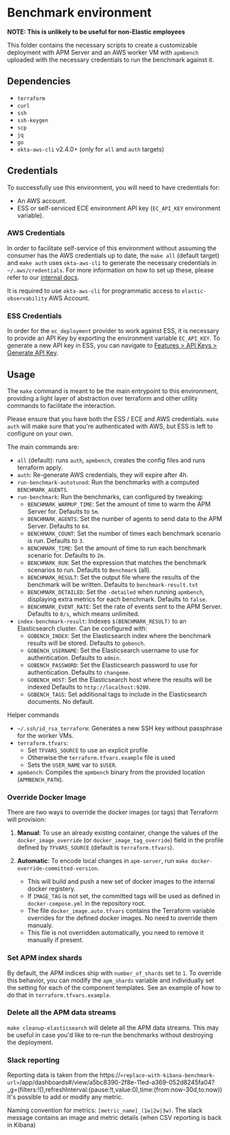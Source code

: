 # Benchmark environment

**NOTE: This is unlikely to be useful for non-Elastic employees**

This folder contains the necessary scripts to create a customizable deployment
with APM Server and an AWS worker VM with `apmbench` uploaded with the necessary
credentials to run the benchmark against it.

## Dependencies

- `terraform`
- `curl`
- `ssh`
- `ssh-keygen`
- `scp`
- `jq`
- `go`
- `okta-aws-cli` v2.4.0+ (only for `all` and `auth` targets)

## Credentials

To successfully use this environment, you will need to have credentials for:

- An AWS account.
- ESS or self-serviced ECE environment API key (`EC_API_KEY` environment variable).

### AWS Credentials

In order to facilitate self-service of this environment without assuming the consumer
has the AWS credentials up to date, the `make all` (default target) and `make auth`
uses `okta-aws-cli` to generate the necessary credentials in `~/.aws/credentials`.
For more information on how to set up these, please refer to our [internal docs](https://github.com/elastic/observability-dev/blob/main/docs/how-we-work/aws-onboarding.md).

It is required to use `okta-aws-cli` for programmatic access to `elastic-observability` AWS Account.

### ESS Credentials

In order for the `ec_deployment` provider to work against ESS, it is necessary to provide
an API Key by exporting the environment variable `EC_API_KEY`. To generate a new API
key in ESS, you can navigate to [Features > API Keys > Generate API Key](https://cloud.elastic.co/deployment-features/keys).

## Usage

The `make` command is meant to be the main entrypoint to this environment, providing a light
layer of abstraction over terraform and other utility commands to facilitate the interaction.

Please ensure that you have both the ESS / ECE and AWS credentials. `make auth` will make sure
that you're authenticated with AWS, but ESS is left to configure on your own.

The main commands are:

- `all` (default): runs `auth`, `apmbench`, creates the config files and runs terraform apply.
- `auth`: Re-generate AWS credentials, they will expire after 4h.
- `run-benchmark-autotuned`: Run the benchmarks with a computed `BENCHMARK_AGENTS`.
- `run-benchmark`: Run the benchmarks, can configured by tweaking:
  - `BENCHMARK_WARMUP_TIME`: Set the amount of time to warm the APM Server for. Defaults to `5m`.
  - `BENCHMARK_AGENTS`: Set the number of agents to send data to the APM Server. Defaults to `64`.
  - `BENCHMARK_COUNT`: Set the number of times each benchmark scenario is run. Defaults to `3`.
  - `BENCHMARK_TIME`: Set the amount of time to run each benchmark scenario for. Defaults to `2m`.
  - `BENCHMARK_RUN`: Set the expression that matches the benchmark scenarios to run. Defaults to `Benchmark` (all).
  - `BENCHMARK_RESULT`: Set the output file where the results of the benchmark will be written. Defaults to `benchmark-result.txt`
  - `BENCHMARK_DETAILED`: Set the `-detailed` when running `apmbench`, displaying extra metrics for each benchmark. Defaults to `false`.
  - `BENCHMARK_EVENT_RATE`: Set the rate of events sent to the APM Server. Defaults to `0/s`, which means unlimited.
- `index-benchmark-result`: Indexes `$(BENCHMARK_RESULT)` to an Elasticsearch cluster. Can be configured with:
  - `GOBENCH_INDEX`: Set the Elasticsearch index where the benchmark results will be stored. Defaults to `gobench`.
  - `GOBENCH_USERNAME`: Set the Elasticsearch username to use for authentication. Defaults to `admin`.
  - `GOBENCH_PASSWORD`: Set the Elasticsearch password to use for authentication. Defaults to `changeme`.
  - `GOBENCH_HOST`: Set the Elasticsearch host where the results will be indexed Defaults to `http://localhost:9200`.
  - `GOBENCH_TAGS`: Set additional tags to include in the Elasticsearch documents. No default.

Helper commands

- `~/.ssh/id_rsa_terraform`: Generates a new SSH key without passphrase for the worker VMs.
- `terraform.tfvars`:
    - Set `TFVARS_SOURCE` to use an explicit profile
    - Otherwise the `terraform.tfvars.example` file is used
    - Sets the `USER_NAME` var to `$USER`.
- `apmbench`: Compiles the `apmbench` binary from the provided location (`APMBENCH_PATH`).

### Override Docker Image

There are two ways to override the docker images (or tags) that Terraform will provision:

1. **Manual**: To use an already existing container, change the values of the `docker_image_override` (or `docker_image_tag_override`) field in the profile defined by `TFVARS_SOURCE` (default is `terraform.tfvars`).

2. **Automatic**: To encode local changes in `apm-server`, run `make docker-override-committed-version`.
    - This will build and push a new set of docker images to the internal docker registery.
    - If `IMAGE_TAG` is not set, the committed tags will be used as defined in `docker-compose.yml` in the repository root.
    - The file `docker_image.auto.tfvars` contains the Terraform variable overrides for the defined docker images. No need to override them manualy.
    - This file is not overridden automatically, you need to remove it manually if present.

### Set APM index shards

By default, the APM indices ship with `number_of_shards` set to `1`. To override this behavior, you can modify the `apm_shards` variable and individually set the setting for each of the component templates. See an example of how to do that in `terraform.tfvars.example`.

### Delete all the APM data streams

`make cleanup-elasticsearch` will delete all the APM data streams. This may be useful in case you'd like to re-run the benchmarks without destroying the deployment.

### Slack reporting

Reporting data is taken from the https://`<replace-with-kibana-benchmark-url>`/app/dashboards#/view/a5bc8390-2f8e-11ed-a369-052d8245fa04?_g=(filters:!(),refreshInterval:(pause:!t,value:0),time:(from:now-30d,to:now))
It's possible to add or modify any metric.

Naming convention for metrics: `[metric_name]_(1w|2w|3w)`. The slack message contains an image and metric details (when CSV reporting is back in Kibana)
